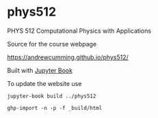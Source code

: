 # phys512
PHYS 512 Computational Physics with Applications

Source for the course webpage 

<https://andrewcumming.github.io/phys512/>

Built with [Jupyter Book](https://jupyterbook.org/intro.html)

To update the website use

`jupyter-book build ../phys512`

`ghp-import -n -p -f _build/html`
